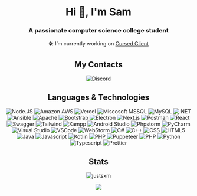 <h1 align="center">Hi 👋, I'm Sam</h1>
<h3 align="center">A passionate computer science college student</h3>

<div align="center">🛠 I’m currently working on <a href="https://github.com/JustSxm/CursedClient">Cursed Client</a></div>

<div align="center"><h2>My Contacts</h2></div>
<div align="center">
    <a href="https://discord.com/users/370962656447954944">
       <img alt="Discord" src="https://img.shields.io/badge/Discord-%237289DA.svg?style=for-the-badge&logo=discord&logoColor=white" href="https://discord.com/users/522895569039917066"/></h3>
    </a>
</div>
<div align="center"><h2>Languages & Technologies</h2></div>

<div align="center">
<img alt="Node.JS" src="https://img.shields.io/badge/node.js-6DA55F?style=for-the-badge&logo=node.js&logoColor=white" />
<img alt="Amazon AWS" src="https://img.shields.io/badge/Amazon_AWS-FF9900?style=for-the-badge&logo=amazonaws&logoColor=white" />
<img alt="Vercel" src="https://img.shields.io/badge/Vercel-000000?style=for-the-badge&logo=vercel&logoColor=white" />
<img alt="Miscosoft MSSQL" src="https://img.shields.io/badge/Microsoft%20SQL%20Server-CC2927?style=for-the-badge&logo=microsoft%20sql%20server&logoColor=white" />
<img alt="MySQL" src="https://img.shields.io/badge/MySQL-005C84?style=for-the-badge&logo=mysql&logoColor=white" />
<img alt=".NET" src="https://img.shields.io/badge/.NET-512BD4?style=for-the-badge&logo=dotnet&logoColor=white" />
<img alt="Ansible" src="https://img.shields.io/badge/Ansible-000000?style=for-the-badge&logo=ansible&logoColor=white" />
<img alt="Apache" src="https://img.shields.io/badge/Apache-D22128?style=for-the-badge&logo=Apache&logoColor=white" />
<img alt="Bootstrap" src="https://img.shields.io/badge/Bootstrap-563D7C?style=for-the-badge&logo=bootstrap&logoColor=white" />
<img alt="Electron" src="https://img.shields.io/badge/Electron-2B2E3A?style=for-the-badge&logo=electron&logoColor=9FEAF9" />
<img alt="Next.js" src="https://img.shields.io/badge/next.js-000000?style=for-the-badge&logo=nextdotjs&logoColor=white" />
<img alt="Postman" src="https://img.shields.io/badge/Postman-FF6C37?style=for-the-badge&logo=Postman&logoColor=white" />
<img alt="React" src="https://img.shields.io/badge/React-20232A?style=for-the-badge&logo=react&logoColor=61DAFB" />
<img alt="Swagger" src="https://img.shields.io/badge/Swagger-85EA2D?style=for-the-badge&logo=Swagger&logoColor=white" />
<img alt="Tailwind" src="https://img.shields.io/badge/Tailwind_CSS-38B2AC?style=for-the-badge&logo=tailwind-css&logoColor=white" />
<img alt="Xampp" src="https://img.shields.io/badge/Xampp-F37623?style=for-the-badge&logo=xampp&logoColor=white" />
<img alt="Android Studio" src="https://img.shields.io/badge/Android_Studio-3DDC84?style=for-the-badge&logo=android-studio&logoColor=white" />
<img alt="Phpstorm" src="http://img.shields.io/badge/-PHPStorm-181717?style=for-the-badge&logo=phpstorm&logoColor=white" />
<img alt="PyCharm" src="https://img.shields.io/badge/PyCharm-000000.svg?&style=for-the-badge&logo=PyCharm&logoColor=white" />
<img alt="Visual Studio" src="https://img.shields.io/badge/Visual_Studio-5C2D91?style=for-the-badge&logo=visual%20studio&logoColor=white" />
<img alt="VSCode" src="https://img.shields.io/badge/Visual_Studio_Code-0078D4?style=for-the-badge&logo=visual%20studio%20code&logoColor=white" />
<img alt="WebStorm" src="https://img.shields.io/badge/WebStorm-000000?style=for-the-badge&logo=WebStorm&logoColor=white" />
<img alt="C#" src="https://img.shields.io/badge/C%23-239120?style=for-the-badge&logo=c-sharp&logoColor=white" />
<img alt="C++" src="https://img.shields.io/badge/C%2B%2B-00599C?style=for-the-badge&logo=c%2B%2B&logoColor=white" />
<img alt="CSS" src="https://img.shields.io/badge/CSS3-1572B6?style=for-the-badge&logo=css3&logoColor=white" />
<img alt="HTML5" src="https://img.shields.io/badge/HTML5-E34F26?style=for-the-badge&logo=html5&logoColor=white" />
<img alt="Java" src="https://img.shields.io/badge/Java-ED8B00?style=for-the-badge&logo=java&logoColor=white" />
<img alt="Javascript" src="https://img.shields.io/badge/JavaScript-323330?style=for-the-badge&logo=javascript&logoColor=F7DF1E" />
<img alt="Kotlin" src="https://img.shields.io/badge/Kotlin-0095D5?&style=for-the-badge&logo=kotlin&logoColor=white" />
<img alt="PHP" src="https://img.shields.io/badge/PHP-777BB4?style=for-the-badge&logo=php&logoColor=white" />
<img alt="Puppeteer" src="https://img.shields.io/badge/Puppeteer-40B5A4?style=for-the-badge&logo=Puppeteer&logoColor=white" />
<img alt="PHP" src="https://img.shields.io/badge/PHP-777BB4?style=for-the-badge&logo=php&logoColor=white" />
<img alt="Python" src="https://img.shields.io/badge/Python-FFD43B?style=for-the-badge&logo=python&logoColor=blue" />
<img alt="Typescript" src="https://img.shields.io/badge/TypeScript-007ACC?style=for-the-badge&logo=typescript&logoColor=white" />
<img alt="Prettier" src="https://img.shields.io/badge/prettier-1A2C34?style=for-the-badge&logo=prettier&logoColor=F7BA3E" />
</div>

<div align="center"><h2>Stats</h2></div> 

<div align="center">
  <p align="center"> <img src="https://komarev.com/ghpvc/?username=justsxm&label=Profile%20Views&color=824dff&style=flat" alt="justsxm" /> </p>
  <img src="https://github-readme-stats.vercel.app/api?username=JustSxm&count_private=true&theme=radical">
  <br>
</div>

